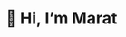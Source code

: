 
# 👋 Hi, I’m Marat


<!---
marat0s/marat0s is a ✨ special ✨ repository because its `README.md` (this file) appears on your GitHub profile.
You can click the Preview link to take a look at your changes.
--->
